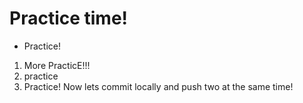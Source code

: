 # Practice time!
- Practice!
1. More PracticE!!!
2. practice
3. Practice!
Now lets commit locally and push two at the same time!